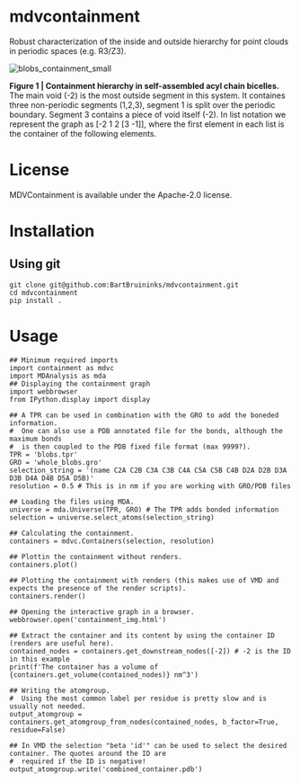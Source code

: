 # mdvcontainment
Robust characterization of the inside and outside hierarchy for point clouds in periodic spaces (e.g. R3/Z3).

![blobs_containment_small](https://github.com/BartBruininks/mdvcontainment/assets/1488903/be5fff63-a967-47c2-a933-a3ecb7dcd5de)

**Figure 1 | Containment hierarchy in self-assembled acyl chain bicelles.** The main void (-2) is the most outside segment in this system. It containes three non-periodic segments (1,2,3), segment 1 is split over the periodic boundary. Segment 3 contains a piece of void itself (-2). In list notation we represent the graph as [-2 1 2 [3 -1]], where the first element in each list is the container of the following elements.

# License
MDVContainment is available under the Apache-2.0 license.

# Installation
## Using git
```
git clone git@github.com:BartBruininks/mdvcontainment.git
cd mdvcontainment
pip install .
```
# Usage
```
## Minimum required imports
import containment as mdvc
import MDAnalysis as mda
## Displaying the containment graph
import webbrowser
from IPython.display import display

## A TPR can be used in combination with the GRO to add the boneded information.
#  One can also use a PDB annotated file for the bonds, although the maximum bonds
#  is then coupled to the PDB fixed file format (max 9999?).
TPR = 'blobs.tpr'
GRO = 'whole_blobs.gro'
selection_string = '(name C2A C2B C3A C3B C4A C5A C5B C4B D2A D2B D3A D3B D4A D4B D5A D5B)'
resolution = 0.5 # This is in nm if you are working with GRO/PDB files

## Loading the files using MDA.
universe = mda.Universe(TPR, GRO) # The TPR adds bonded information
selection = universe.select_atoms(selection_string)

## Calculating the containment.
containers = mdvc.Containers(selection, resolution)

## Plottin the containment without renders.
containers.plot()

## Plotting the containment with renders (this makes use of VMD and expects the presence of the render scripts).
containers.render()

## Opening the interactive graph in a browser.
webbrowser.open('containment_img.html')

## Extract the container and its content by using the container ID (renders are useful here).
contained_nodes = containers.get_downstream_nodes([-2]) # -2 is the ID in this example
print(f'The container has a volume of {containers.get_volume(contained_nodes)} nm^3')

## Writing the atomgroup. 
#  Using the most common label per residue is pretty slow and is usually not needed.
output_atomgroup = containers.get_atomgroup_from_nodes(contained_nodes, b_factor=True, residue=False)

## In VMD the selection "beta 'id'" can be used to select the desired container. The quotes around the ID are
#  required if the ID is negative! 
output_atomgroup.write('combined_container.pdb')
```
